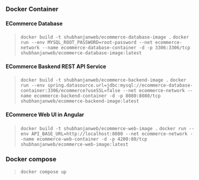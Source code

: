 ### Docker Container

#### ECommerce Database
> `docker build -t shubhanjanweb/ecommerce-database-image .`
> `docker run --env MYSQL_ROOT_PASSWORD=root-password --net ecommerce-network --name ecommerce-database-container -d -p 3306:3306/tcp shubhanjanweb/ecommerce-database-image:latest`
#### ECommerce Baskend REST API Service
> `docker build -t shubhanjanweb/ecommerce-backend-image .`
> `docker run --env spring.datasource.url=jdbc:mysql://ecommerce-database-container:3306/ecommerce?useSSL=false --net ecommerce-network --name ecommerce-backend-container -d -p 8080:8080/tcp shubhanjanweb/ecommerce-backend-image:latest`
#### ECommerce Web UI in Angular
> `docker build -t shubhanjanweb/ecommerce-web-image .`
> `docker run --env API_BASE_URL=http://localhost:8080 --net ecommerce-network --name ecommerce-web-container -d -p 4200:80/tcp shubhanjanweb/ecommerce-web-image:latest`

### Docker compose

> `docker compose up`
